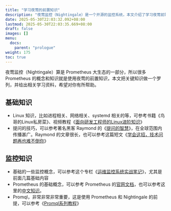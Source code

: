 ```yaml
---
title: "学习夜莺的前置知识"
description: "夜莺监控（Nightingale）是一个开源的监控系统，本文介绍了学习夜莺前需要了解的一些基础知识和概念。监控方向的知识非常驳杂，希望各位读者能够耐心。"
date: 2025-05-30T22:03:32.092+08:00
lastmod: 2025-05-30T22:03:35.669+08:00
draft: false
images: []
menu:
  docs:
    parent: "prologue"
weight: 175
toc: true
---
```


夜莺监控（Nightingale）算是 Prometheus 大生态的一部分，所以很多 Prometheus 的概念和知识就是使用夜莺的前置知识，本文把关键知识做一个罗列，并给出相关学习资料，希望对你有所帮助。

## 基础知识

- Linux 知识，比如进程相关、网络相关、systemd 相关的等，可参考书籍《鸟哥的Linux私房菜》、视频教程《[面向研发工程师的Linux进阶知识](https://edu.51cto.com/course/31049.html)》
- 提问的技巧，可以参考著名黑客 Raymond 的《[提问的智慧](https://github.com/ryanhanwu/How-To-Ask-Questions-The-Smart-Way/blob/main/README-zh_CN.md)》，在全球范围内传播甚广。Raymond 的文章很长，也可以参考这篇短文《[学会这招，技术问题再也难不倒你](https://mp.weixin.qq.com/s/eCoN4e8hoXfHtubNwbLMIQ)》

## 监控知识

- 基础的一些监控概念，可以参考这个专栏《[运维监控系统实战笔记](https://time.geekbang.org/column/intro/100522501)》，尤其是前面几篇基础内容
- Prometheus 的基础概念，可以参考 Prometheus 的[官网文档](https://prometheus.io/)，也可以参考这里的[中文知识](https://flashcat.cloud/docs/content/flashcat-partner/prometheus/quickstart/overview/)。
- Promql，非常非常非常重要，这是使用 Prometheus 和 Nightingale 的前提，可以参考《[Promql系列教程](https://flashcat.cloud/tags/promql/)》